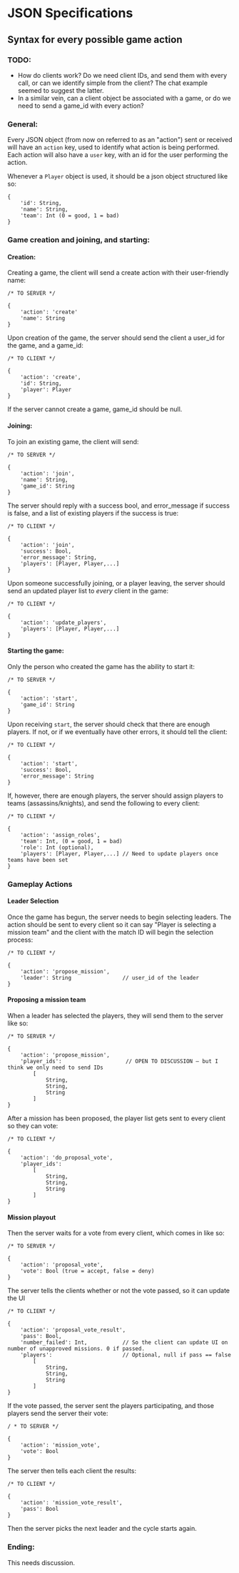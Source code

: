 # JSON Specifications
## Syntax for every possible game action

### TODO:

- How do clients work? Do we need client IDs, and send them with every call, or can we identify simple from the client? The chat example seemed to suggest the latter.
- In a similar vein, can a client object be associated with a game, or do we need to send a game_id with every action?

### General:

Every JSON object (from now on referred to as an "action") sent or received will have an `action` key, used to identify what action is being performed. Each action will also have a `user` key, with an id for the user performing the action.

Whenever a `Player` object is used, it should be a json object structured like so:

	{
		'id': String,
		'name': String,
		'team': Int (0 = good, 1 = bad)
	}

### Game creation and joining, and starting:

#### Creation:

Creating a game, the client will send a create action with their user-friendly name:

	/* TO SERVER */

	{
		'action': 'create'
		'name': String
	}
	
Upon creation of the game, the server should send the client a user_id for the game, and a game_id:

	/* TO CLIENT */

	{
		'action': 'create',
		'id': String,
		'player': Player
	}

If the server cannot create a game, game_id should be null.

#### Joining:

To join an existing game, the client will send:

	/* TO SERVER */

	{
		'action': 'join',
		'name': String,
		'game_id': String
	}
	
The server should reply with a success bool, and error_message if success is false, and a list of existing players if the success is true:

	/* TO CLIENT */

	{
		'action': 'join',
		'success': Bool,
		'error_message': String,
		'players': [Player, Player,...]
	}
	
Upon someone successfully joining, or a player leaving, the server should send an updated player list to *every* client in the game:

	/* TO CLIENT */

	{
		'action': 'update_players',
		'players': [Player, Player,...]
	}

#### Starting the game:

Only the person who created the game has the ability to start it:

	/* TO SERVER */

	{
		'action': 'start',
		'game_id': String
	}

Upon receiving `start`, the server should check that there are enough players. If not, or if we eventually have other errors, it should tell the client:

	/* TO CLIENT */

	{
		'action': 'start',
		'success': Bool,
		'error_message': String
	}
	
If, however, there are enough players, the server should assign players to teams (assassins/knights), and send the following to every client:

	/* TO CLIENT */

	{
		'action': 'assign_roles',
		'team': Int, (0 = good, 1 = bad)
		'role': Int (optional),
		'players': [Player, Player,...] // Need to update players once teams have been set
	}

### Gameplay Actions

#### Leader Selection

Once the game has begun, the server needs to begin selecting leaders. The action should be sent to every client so it can say "Player is selecting a mission team" and the client with the match ID will begin the selection process:
	
	/* TO CLIENT */

	{
		'action': 'propose_mission',
		'leader': String 				// user_id of the leader
	}

#### Proposing a mission team

When a leader has selected the players, they will send them to the server like so:

	/* TO SERVER */
	
	{
		'action': 'propose_mission',
		'player_ids': 					 // OPEN TO DISCUSSION — but I think we only need to send IDs
			[
				String,
				String,
				String
			]
	}

After a mission has been proposed, the player list gets sent to every client so they can vote:

	/* TO CLIENT */
	
	{
		'action': 'do_proposal_vote',
		'player_ids':
			[
				String,
				String,
				String
			]
	}
	
#### Mission playout

Then the server waits for a vote from every client, which comes in like so:

	/* TO SERVER */
	
	{
		'action': 'proposal_vote',
		'vote': Bool (true = accept, false = deny) 
	}

The server tells the clients whether or not the vote passed, so it can update the UI
	
	/* TO CLIENT */
	
	{
		'action': 'proposal_vote_result',
		'pass': Bool,
		'number_failed': Int, 			// So the client can update UI on number of unapproved missions. 0 if passed.
		'players': 						// Optional, null if pass == false
			[
				String, 
				String, 
				String
			]
	}

If the vote passed, the server sent the players participating, and those players send the server their vote:

	/ * TO SERVER */
	
	{
		'action': 'mission_vote',
		'vote': Bool
	}
	
The server then tells each client the results:

	/* TO CLIENT */
	
	{
		'action': 'mission_vote_result',
		'pass': Bool
	}

Then the server picks the next leader and the cycle starts again.

### Ending:

This needs discussion.





























